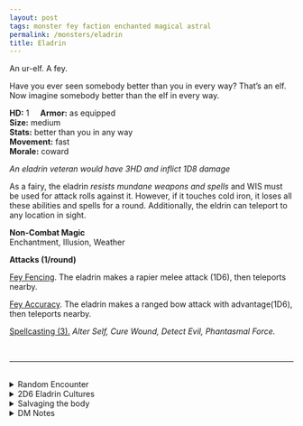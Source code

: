 ```yaml
---
layout: post
tags: monster fey faction enchanted magical astral
permalink: /monsters/eladrin
title: Eladrin
---
```


An ur-elf. A fey.

Have you ever seen somebody better than you in every way? That’s an elf. Now imagine somebody better than the elf in every way.

**HD:** 1  &nbsp; &nbsp;  **Armor:** as equipped <br>
**Size:** medium <br>
**Stats:** better than you in any way <br>
**Movement:** fast <br>
**Morale:** coward <br>

*An eladrin veteran would have 3HD and inflict 1D8 damage*

As a fairy, the eladrin *resists mundane weapons and spells* and WIS must be used for attack rolls against it. However, if it touches cold iron, it loses all these abilities and spells for a round. Additionally, the eldrin can teleport to any location in sight.

**Non-Combat Magic** <br>
Enchantment, Illusion, Weather

**Attacks (1/round)**

<ins>Fey Fencing</ins>. The eladrin makes a rapier melee attack (1D6), then teleports nearby.

<ins>Fey Accuracy</ins>. The eladrin makes a ranged bow attack with advantage(1D6), then teleports nearby.

<ins>Spellcasting (3).</ins> *Alter Self, Cure Wound, Detect Evil, Phantasmal Force.*

<br>

---

<br>

<details markdown="1">
<summary>Random Encounter</summary>

1. **Monster:** 1D8 eladrins & 1 of them is a [dream cultist](https://saltygoo.github.io/monsters/cultist) of ... (roll a D8):
  1. winter fury, & 1D4 of them are [warriors](https://saltygoo.github.io/monsters/warrior)
  1. spring joy, & 1D4 of them are [entertainers](https://saltygoo.github.io/monsters/entertainer)
  1. summer court, & 1D4 of them are [soldiers](https://saltygoo.github.io/monsters/soldier)
  1. autumn wake, & 1D4 of them are [mages](https://saltygoo.github.io/monsters/mage)
  1. roll again, add a [fairy](https://saltygoo.github.io/list/monsters-fey)
  1. roll twice
3. **Lair:** Mobile tents and pavilions that walk on vine-legs. Roll 1D4: 1, winter theme; 2, spring; 3, summer; 4, fall. <br>    &nbsp; OR <br>    **Omen:** Elegant music, so touching, save or cry.
4. **Spoor:** Dried flowers and leave decorations from an idyllic celebration.
5. **Tracks:** Beautiful, sad music far away.
6. **Trace:** Elegant seasonal garden, off season.
7. **Trace:** Flowers singing the praises of the eladrin.

</details>

<details markdown="1">
<summary>2D6 Eladrin Cultures</summary>

Combine the result of both tables to get the broad lines of this humanoid culture in this part of the world.

**Cultures (Changes every week)**
1. The ones that live the stillness of winter, cold and aloof in their halls of mirrors.
1. The ones that live the exuberance of springtime love, in perpetual romantic strolls through curated gardens.
1. The ones that live the passion of summer abundance, with music, fairs and contests every day in the summer court.
1. The ones that live the anxious last joy of autumn, feasting, and revelling in nostalgia in forested banquet halls.
1. The ones that live the dark wrath of monsoon season, in gloomy, imperious towers lush with greenery.
1. The ones that live the numbing heat of the dry season on silk barges and under vapour umbrellas.

**Features**
1. Only beauty is allowed here, lest the dream unravel.
1. An archfey is due to visit soon with its court and strange rules. An assassin is among the eladrins.
1. Isn’t it about time the eladrin invade the real world again? To educate the barbarians.
1. A new law every day, and following it is forbidden.
1. The court will migrate as the seasons change, perhaps in the real world for a change?
1. The dream has been corrupted long ago, this is a nightmare under the veneer of perfection.

</details>

<details markdown="1">
<summary>Salvaging the body</summary>
 
Eladrin are biologically elves untouched by the corruption of reality. Find their equipment, and ... (Roll as many times as the HD of the monster)

1. Nothing.
1. One of the eladrin's equipment is masterwork.
1. A musical instrument.
1. Nothing.
1. A dream in a pearl.
1. Living jewellery (valuable)

By studying with the eladrin, a wizard can create a new spell with the word *Elegant*.
</details>

<details markdown="1">
<summary>DM Notes</summary>
Eladrins are a Planescape creation that changed a lot in the 4th and 5th editions to become an elf variation. I tried to merge them both and push the fairy aspect further. — SaltyGoo
</details>
